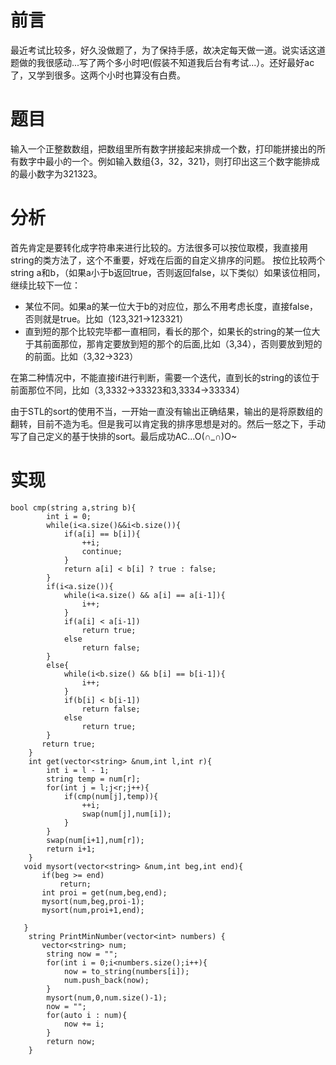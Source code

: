 # 前言
最近考试比较多，好久没做题了，为了保持手感，故决定每天做一道。说实话这道题做的我很感动...写了两个多小时吧(假装不知道我后台有考试...）。还好最好ac了，又学到很多。这两个小时也算没有白费。
# 题目
输入一个正整数数组，把数组里所有数字拼接起来排成一个数，打印能拼接出的所有数字中最小的一个。例如输入数组{3，32，321}，则打印出这三个数字能排成的最小数字为321323。
# 分析
首先肯定是要转化成字符串来进行比较的。方法很多可以按位取模，我直接用string的类方法了，这个不重要，好戏在后面的自定义排序的问题。
按位比较两个string a和b，（如果a小于b返回true，否则返回false，以下类似）如果该位相同，继续比较下一位：
- 某位不同。如果a的某一位大于b的对应位，那么不用考虑长度，直接false，否则就是true。比如（123,321->123321）
- 直到短的那个比较完毕都一直相同，看长的那个，如果长的string的某一位大于其前面那位，那肯定要放到短的那个的后面,比如（3,34），否则要放到短的的前面。比如（3,32->323）

在第二种情况中，不能直接if进行判断，需要一个迭代，直到长的string的该位于前面那位不同，比如（3,3332->33323和3,3334->33334）

由于STL的sort的使用不当，一开始一直没有输出正确结果，输出的是将原数组的翻转，目前不造为毛。但是我可以肯定我的排序思想是对的。然后一怒之下，手动写了自己定义的基于快排的sort。最后成功AC...O(∩\_∩)O~

# 实现
```
bool cmp(string a,string b){
        int i = 0;
        while(i<a.size()&&i<b.size()){
            if(a[i] == b[i]){
                ++i;
                continue;
            }
            return a[i] < b[i] ? true : false;
        }
        if(i<a.size()){
            while(i<a.size() && a[i] == a[i-1]){
                i++;
            }
            if(a[i] < a[i-1])
                return true;
            else
                return false;
        }
        else{
            while(i<b.size() && b[i] == b[i-1]){
                i++;
            }
            if(b[i] < b[i-1])
                return false;
            else
                return true;
        }
       return true;
    }
    int get(vector<string> &num,int l,int r){
        int i = l - 1;
        string temp = num[r];
        for(int j = l;j<r;j++){
            if(cmp(num[j],temp)){
                ++i;
                swap(num[j],num[i]);
            }
        }
        swap(num[i+1],num[r]);
        return i+1;
    }
   void mysort(vector<string> &num,int beg,int end){
       if(beg >= end)
           return;
       int proi = get(num,beg,end);
       mysort(num,beg,proi-1);
       mysort(num,proi+1,end);
       
   }
    string PrintMinNumber(vector<int> numbers) {
       vector<string> num;
        string now = "";
        for(int i = 0;i<numbers.size();i++){
            now = to_string(numbers[i]);
            num.push_back(now);
        }
        mysort(num,0,num.size()-1);
        now = "";
        for(auto i : num){
            now += i;
        }
        return now;
    }
```